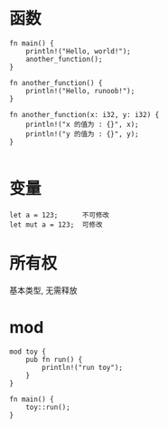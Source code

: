

# 函数

```
fn main() {
    println!("Hello, world!");
    another_function();
}

fn another_function() {
    println!("Hello, runoob!");
}

fn another_function(x: i32, y: i32) {
    println!("x 的值为 : {}", x);
    println!("y 的值为 : {}", y);
}


```


# 变量
```
let a = 123;      不可修改
let mut a = 123;  可修改

```


# 所有权

基本类型, 无需释放


# mod
```
mod toy {
    pub fn run() {
        println!("run toy");
    }
}

fn main() {
    toy::run();
}
```

